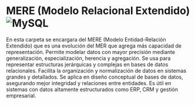  
# MERE (Modelo Relacional Extendido) ![MySQL](https://img.shields.io/badge/MySQL-005C84?style=for-the-badge&logo=mysql&logoColor=white)

En esta carpeta se encargara del MERE (Modelo Entidad-Relación Extendido) que es una evolución del MER que agrega más capacidad de representación. Permite modelar datos con mayor precisión mediante generalización, especialización, herencia y agregación. Se usa para representar estructuras jerárquicas y complejas en bases de datos relacionales. Facilita la organización y normalización de datos en sistemas grandes y detallados. Se aplica en diseño conceptual de bases de datos, asegurando mejor integridad y relaciones entre entidades. Es útil en sistemas con datos altamente estructurados como ERP, CRM y gestión empresarial.
